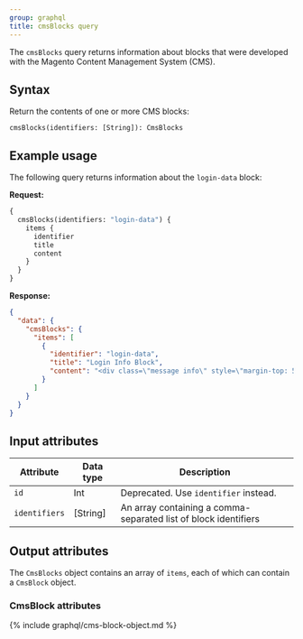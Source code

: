 ```yaml
---
group: graphql
title: cmsBlocks query
---
```


The `cmsBlocks` query returns information about blocks that were developed with the Magento Content Management System (CMS).

## Syntax

Return the contents of one or more CMS blocks:

`cmsBlocks(identifiers: [String]): CmsBlocks`

## Example usage

The following query returns information about the `login-data` block:

**Request:**

```graphql
{
  cmsBlocks(identifiers: "login-data") {
    items {
      identifier
      title
      content
    }
  }
}
```

**Response:**

```json
{
  "data": {
    "cmsBlocks": {
      "items": [
        {
          "identifier": "login-data",
          "title": "Login Info Block",
          "content": "<div class=\"message info\" style=\"margin-top: 50px;\">\n    <p><strong>Try Demo Customer Access</strong></p>\n    <p><span style=\"display:inline-block; width: 80px; padding-right: 10px;\">Email:</span>roni_cost@example.com</p>\n    <p><span style=\"display:inline-block; width: 80px; padding-right: 10px;\">Password:</span>roni_cost3@example.com</p>\n</div>"
        }
      ]
    }
  }
}
```

## Input attributes

Attribute | Data type | Description
--- | --- | ---
`id` | Int | Deprecated. Use `identifier` instead.
`identifiers` | [String] | An array containing a comma-separated list of block identifiers

## Output attributes

The `CmsBlocks` object contains an array of `items`, each of which can contain a `CmsBlock` object.

### CmsBlock attributes

{% include graphql/cms-block-object.md %}
